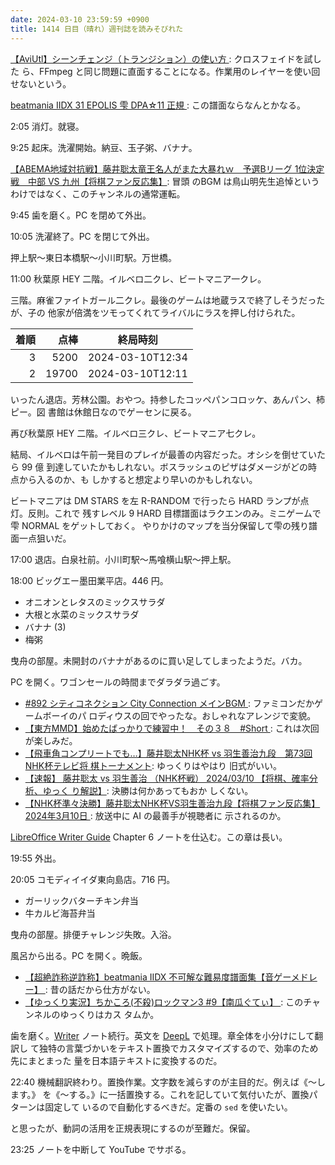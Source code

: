 ```yaml
---
date: 2024-03-10 23:59:59 +0900
title: 1414 日目（晴れ）週刊誌を読みそびれた
---
```


[【AviUtl】シーンチェンジ（トランジション）の使い方
](https://sosakubiyori.com/aviutl-scenechange1/): クロスフェイドを試した
ら、FFmpeg と同じ問題に直面することになる。作業用のレイヤーを使い回せないという。

[beatmania IIDX 31 EPOLIS 雫 DPA☆11 正規
](https://www.youtube.com/watch?v=Wge8KDi4htg): この譜面ならなんとかなる。

2:05 消灯。就寝。

9:25 起床。洗濯開始。納豆、玉子粥、バナナ。

[【ABEMA地域対抗戦】藤井聡太竜王名人がまた大暴れｗ　予選Bリーグ 1位決定戦　中部
VS 九州【将棋ファン反応集】](https://www.youtube.com/watch?v=2fO0tc0Q8m8): 冒頭
のBGM は鳥山明先生追悼というわけではなく、このチャンネルの通常運転。

9:45 歯を磨く。PC を閉めて外出。

10:05 洗濯終了。PC を閉じて外出。

押上駅～東日本橋駅～小川町駅。万世橋。

11:00 秋葉原 HEY 二階。イルベロ二クレ、ビートマニア一クレ。

三階。麻雀ファイトガール二クレ。最後のゲームは地蔵ラスで終了しそうだったが、子の
他家が倍満をツモってくれてライバルにラスを押し付けられた。

| 着順 | 点棒 | 終局時刻 |
|-----:|-----:|----------|
| 3 | 5200 | 2024-03-10T12:34 |
| 2 | 19700 | 2024-03-10T12:11 |

いったん退店。芳林公園。おやつ。持参したコッペパンコロッケ、あんパン、柿ピー。図
書館は休館日なのでゲーセンに戻る。

再び秋葉原 HEY 二階。イルベロ三クレ、ビートマニア七クレ。

結局、イルベロは午前一発目のプレイが最善の内容だった。オシシを倒せていたら 99 億
到達していたかもしれない。ボスラッシュのピザはダメージがどの時点から入るのか、も
しかすると想定より早いのかもしれない。

ビートマニアは DM STARS を左 R-RANDOM で行ったら HARD ランプが点灯。反則。これで
残すレベル 9 HARD 目標譜面はラクエンのみ。ミニゲームで雫 NORMAL をゲットしておく。
やりかけのマップを当分保留して雫の残り譜面一点狙いだ。

17:00 退店。白泉社前。小川町駅～馬喰横山駅～押上駅。

18:00 ビッグエー墨田業平店。446 円。

* オニオンとレタスのミックスサラダ
* 大根と水菜のミックスサラダ
* バナナ (3)
* 梅粥

曳舟の部屋。未開封のバナナがあるのに買い足してしまったようだ。バカ。

PC を開く。ワゴンセールの時間までダラダラ過ごす。

* [#892 シティコネクション City Connection メインBGM
  ](https://www.youtube.com/watch?v=KGYpNVhrbcQ): ファミコンだかゲームボーイのパ
  ロディウスの回でやったな。おしゃれなアレンジで変貌。
* [【東方MMD】始めたばっかりで練習中！　その３８　#Short
  ](https://www.youtube.com/watch?v=ggIJq_vW1EE): これは次回が楽しみだ。
* [【飛車角コンプリートでも…】藤井聡太NHK杯 vs 羽生善治九段　第73回NHK杯テレビ将
  棋トーナメント](https://www.youtube.com/watch?v=Gi8O8U2kvKs): ゆっくりはやはり
  旧式がいい。
* [【速報】 藤井聡太 vs 羽生善治 （NHK杯戦） 2024/03/10 【将棋、確率分析、ゆっく
  り解説】](https://www.youtube.com/watch?v=QZD5HdE2TRo): 決勝は何かあってもおか
  しくない。
* [【NHK杯準々決勝】藤井聡太NHK杯VS羽生善治九段【将棋ファン反応集】2024年3月10日
  ](https://www.youtube.com/watch?v=RluF_zb26Ic): 放送中に AI の最善手が視聴者に
  示されるのか。

[LibreOffice Writer Guide][Writer] Chapter 6 ノートを仕込む。この章は長い。

19:55 外出。

20:05 コモディイイダ東向島店。716 円。

* ガーリックバターチキン弁当
* 牛カルビ海苔弁当

曳舟の部屋。排便チャレンジ失敗。入浴。

風呂から出る。PC を開く。晩飯。

* [【超絶詐称逆詐称】beatmania IIDX 不可解な難易度譜面集【音ゲーメドレー】
  ](https://www.youtube.com/watch?v=A9IQmT3QxR8): 昔の話だから仕方がない。
* [【ゆっくり実況】ちかころ(不殺)ロックマン3 #9【南瓜ぐてぃ】
  ](https://www.youtube.com/watch?v=axBouII6NOw): このチャンネルのゆっくりはカス
  タムか。

歯を磨く。[Writer] ノート続行。英文を [DeepL] で処理。章全体を小分けにして翻訳し
て独特の言葉づかいをテキスト置換でカスタマイズするので、効率のため先にまとまった
量を日本語テキストに変換するのだ。

22:40 機械翻訳終わり。置換作業。文字数を減らすのが主目的だ。例えば《～します。》
を《～する。》に一括置換する。これを記していて気付いたが、置換パターンは固定して
いるので自動化するべきだ。定番の `sed` を使いたい。

と思ったが、動詞の活用を正規表現にするのが至難だ。保留。

23:25 ノートを中断して YouTube でサボる。

[DeepL]: https://www.deepl.com/translator
[Writer]: https://documentation.libreoffice.org/en/english-documentation/writer/
